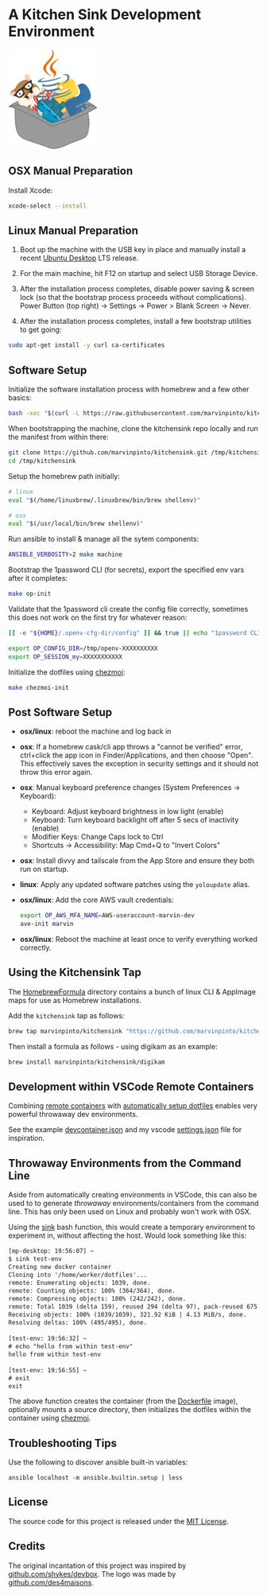 # A Kitchen Sink Development Environment

<img alt="kitchen sink logo" height="200px" src="logo.png">


## OSX Manual Preparation

Install Xcode:
```bash
xcode-select --install
```


## Linux Manual Preparation

1. Boot up the machine with the USB key in place and manually install a recent [Ubuntu Desktop](https://ubuntu.com/download/desktop) LTS release.

1. For the main machine, hit F12 on startup and select USB Storage Device.

1. After the installation process completes, disable power saving & screen lock (so that the bootstrap process proceeds without complications). Power Button (top right) -> Settings -> Power > Blank Screen -> Never.

1. After the installation process completes, install a few bootstrap utilities to get going:
```bash
sudo apt-get install -y curl ca-certificates
```


## Software Setup

Initialize the software installation process with homebrew and a few other basics:
```bash
bash -xec "$(curl -L https://raw.githubusercontent.com/marvinpinto/kitchensink/main/bootstrap.sh)"
```

When bootstrapping the machine, clone the kitchensink repo locally and run the manifest from within there:
```bash
git clone https://github.com/marvinpinto/kitchensink.git /tmp/kitchensink
cd /tmp/kitchensink
```

Setup the homebrew path initially:
```bash
# linux
eval "$(/home/linuxbrew/.linuxbrew/bin/brew shellenv)"
```

```bash
# osx
eval "$(/usr/local/bin/brew shellenv)"
```

Run ansible to install & manage all the sytem components:
```bash
ANSIBLE_VERBOSITY=2 make machine
```

Bootstrap the 1password CLI (for secrets), export the specified env vars after it completes:
```bash
make op-init
```

Validate that the 1password cli create the config file correctly, sometimes this does not work on the first try for whatever reason:
```bash
[[ -e "${HOME}/.openv-cfg-dir/config" ]] && true || echo "1password CLI did NOT initialize successfully, re-run: make op-init"
```

```bash
export OP_CONFIG_DIR=/tmp/openv-XXXXXXXXXX
export OP_SESSION_my=XXXXXXXXXXX
```

Initialize the dotfiles using [chezmoi](https://github.com/twpayne/chezmoi):
```bash
make chezmoi-init
```


## Post Software Setup

- **osx/linux**: reboot the machine and log back in

- **osx**: If a homebrew cask/cli app throws a "cannot be verified" error, ctrl+click the app icon in Finder/Applications, and then choose "Open". This effectively saves the exception in security settings and it should not throw this error again.

- **osx**: Manual keyboard preference changes (System Preferences -> Keyboard):
  - Keyboard: Adjust keyboard brightness in low light (enable)
  - Keyboard: Turn keyboard backlight off after 5 secs of inactivity (enable)
  - Modifier Keys: Change Caps lock to Ctrl
  - Shortcuts -> Accessibility: Map Cmd+Q to "Invert Colors"

- **osx**: Install divvy and tailscale from the App Store and ensure they both run on startup.

- **linux**: Apply any updated software patches using the `yoloupdate` alias.

- **osx/linux**: Add the core AWS vault credentials:
  ```bash
  export OP_AWS_MFA_NAME=AWS-useraccount-marvin-dev
  ave-init marvin
  ```

- **osx/linux**: Reboot the machine at least once to verify everything worked correctly.


## Using the Kitchensink Tap

The [HomebrewFormula](/HomebrewFormula) directory contains a bunch of linux CLI & AppImage maps for use as Homebrew installations.

Add the `kitchensink` tap as follows:

```bash
brew tap marvinpinto/kitchensink "https://github.com/marvinpinto/kitchensink.git"
```

Then install a formula as follows - using digikam as an example:

```bash
brew install marvinpinto/kitchensink/digikam
```


## Development within VSCode Remote Containers

Combining [remote containers](https://code.visualstudio.com/docs/remote/containers#_create-a-devcontainerjson-file) with [automatically setup dotfiles](https://code.visualstudio.com/docs/remote/containers#_personalizing-with-dotfile-repositories) enables very powerful throwaway dev environments.

See the example [devcontainer.json](/.devcontainer/devcontainer.json) and my vscode [settings.json](https://github.com/marvinpinto/kitchensink/blob/26c23c94de21e00b9adfee9a3f900f0abdb889f3/dotfiles/.chezmoitemplates/vscode_settings.json#L18-L20) file for inspiration.


## Throwaway Environments from the Command Line

Aside from automatically creating environments in VSCode, this can also be used to to generate _throwaway_ environments/containers from the command line. This has only been used on Linux and probably won't work with OSX.

Using the [sink](https://github.com/marvinpinto/kitchensink/blob/775f75aec6cbd77727af87b6ceb119fb5b5d1922/dotfiles/dot_bash.d/kitchensink#L3-L45) bash function, this would create a temporary environment to experiment in, without affecting the host. Would look something like this:

```text
[mp-desktop: 19:56:07] ~
$ sink test-env
Creating new docker container
Cloning into '/home/worker/dotfiles'...
remote: Enumerating objects: 1039, done.
remote: Counting objects: 100% (364/364), done.
remote: Compressing objects: 100% (242/242), done.
remote: Total 1039 (delta 159), reused 294 (delta 97), pack-reused 675
Receiving objects: 100% (1039/1039), 321.92 KiB | 4.13 MiB/s, done.
Resolving deltas: 100% (495/495), done.

[test-env: 19:56:32] ~
# echo "hello from within test-env"
hello from within test-env

[test-env: 19:56:55] ~
# exit
exit
```

The above function creates the container (from the [Dockerfile](/Dockerfile) image), optionally mounts a source directory, then initializes the dotfiles within the container using [chezmoi](https://github.com/twpayne/chezmoi).


## Troubleshooting Tips

Use the following to discover ansible built-in variables:

```text
ansible localhost -m ansible.builtin.setup | less
```


## License

The source code for this project is released under the [MIT License]((LICENSE.txt)).


## Credits

The original incantation of this project was inspired by [github.com/shykes/devbox](https://github.com/shykes/devbox). The logo was made by [github.com/des4maisons](https://github.com/des4maisons).
